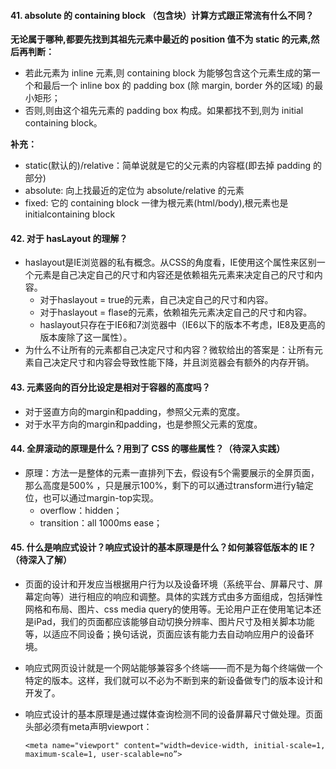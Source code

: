 #### 41. absolute 的 containing block （包含块）计算方式跟正常流有什么不同？

**无论属于哪种,都要先找到其祖先元素中最近的 position 值不为 static 的元素,然后再判断：**

+ 若此元素为 inline 元素,则 containing block 为能够包含这个元素生成的第一个和最后一个 inline box 的 padding box (除 margin, border 外的区域) 的最小矩形；
+ 否则,则由这个祖先元素的 padding box 构成。如果都找不到,则为 initial containing block。

**补充：**

+ static(默认的)/relative：简单说就是它的父元素的内容框(即去掉 padding 的部分)
+ absolute: 向上找最近的定位为 absolute/relative 的元素
+  fixed: 它的 containing block 一律为根元素(html/body),根元素也是 initialcontaining block

#### 42. 对于 hasLayout 的理解？

+ haslayout是IE浏览器的私有概念。从CSS的角度看，IE使用这个属性来区别一个元素是自己决定自己的尺寸和内容还是依赖祖先元素来决定自己的尺寸和内容。
  + 对于haslayout = true的元素，自己决定自己的尺寸和内容。
  + 对于haslayout = flase的元素，依赖祖先元素决定自己的尺寸和内容。
  + haslayout只存在于IE6和7浏览器中（IE6以下的版本不考虑，IE8及更高的版本废除了这一属性）。
+ 为什么不让所有的元素都自己决定尺寸和内容？微软给出的答案是：让所有元素自己决定尺寸和内容会导致性能下降，并且浏览器会有额外的内存开销。

#### 43. 元素竖向的百分比设定是相对于容器的高度吗？

+ 对于竖直方向的margin和padding，参照父元素的宽度。
+ 对于水平方向的margin和padding，也是参照父元素的宽度。

#### 44. 全屏滚动的原理是什么？用到了 CSS 的哪些属性？（待深入实践）

+ 原理：方法一是整体的元素一直排列下去，假设有5个需要展示的全屏页面，那么高度是500% ，只是展示100%，剩下的可以通过transform进行y轴定位，也可以通过margin-top实现。
  + overflow：hidden；
  + transition：all 1000ms ease；

#### 45. 什么是响应式设计？响应式设计的基本原理是什么？如何兼容低版本的 IE？（待深入了解）

+ 页面的设计和开发应当根据用户行为以及设备环境（系统平台、屏幕尺寸、屏幕定向等）进行相应的响应和调整。具体的实践方式由多方面组成，包括弹性网格和布局、图片、css media query的使用等。无论用户正在使用笔记本还是iPad，我们的页面都应该能够自动切换分辨率、图片尺寸及相关脚本功能等，以适应不同设备；换句话说，页面应该有能力去自动响应用户的设备环境。

+ 响应式网页设计就是一个网站能够兼容多个终端——而不是为每个终端做一个特定的版本。这样，我们就可以不必为不断到来的新设备做专门的版本设计和开发了。

+ 响应式设计的基本原理是通过媒体查询检测不同的设备屏幕尺寸做处理。页面头部必须有meta声明viewport：

  ```
  <meta name="viewport" content="width=device-width, initial-scale=1, maximum-scale=1, user-scalable=no”>
  ```

  